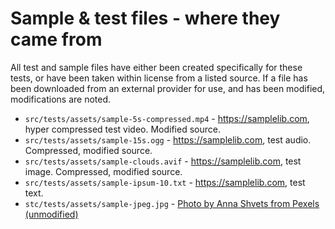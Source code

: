 # Sample & test files - where they came from
All test and sample files have either been created specifically for these tests, or have been taken within license
from a listed source. If a file has been downloaded from an external provider for use, and has been modified,
modifications are noted.

* `src/tests/assets/sample-5s-compressed.mp4` - https://samplelib.com, hyper compressed test video. Modified source.
* `src/tests/assets/sample-15s.ogg` - https://samplelib.com, test audio. Compressed, modified source.
* `src/tests/assets/sample-clouds.avif` - https://samplelib.com, test image. Compressed, modified source.
* `src/tests/assets/sample-ipsum-10.txt` - https://samplelib.com, test text.
* `stc/tests/assets/sample-jpeg.jpg` - [Photo by Anna Shvets from Pexels (unmodified)](https://www.pexels.com/photo/workplace-of-artist-with-paper-drafts-and-paint-tubes-5641889/) 
